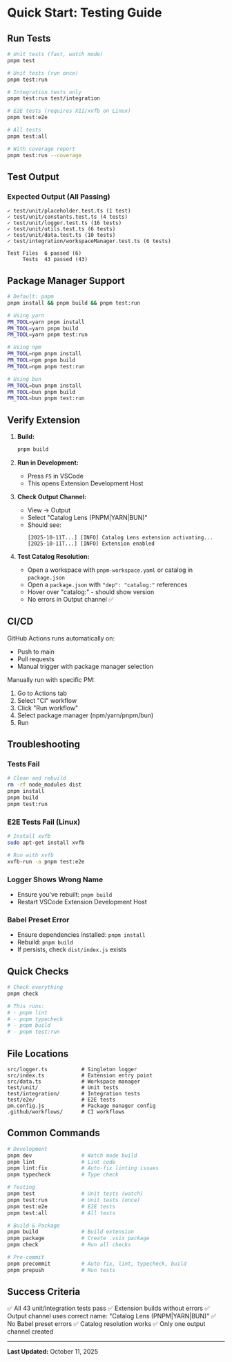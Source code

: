 # Quick Start: Testing Guide

## Run Tests

```bash
# Unit tests (fast, watch mode)
pnpm test

# Unit tests (run once)
pnpm test:run

# Integration tests only
pnpm test:run test/integration

# E2E tests (requires X11/xvfb on Linux)
pnpm test:e2e

# All tests
pnpm test:all

# With coverage report
pnpm test:run --coverage
```

## Test Output

### Expected Output (All Passing)

```
✓ test/unit/placeholder.test.ts (1 test)
✓ test/unit/constants.test.ts (4 tests)
✓ test/unit/logger.test.ts (16 tests)
✓ test/unit/utils.test.ts (6 tests)
✓ test/unit/data.test.ts (10 tests)
✓ test/integration/workspaceManager.test.ts (6 tests)

Test Files  6 passed (6)
     Tests  43 passed (43)
```

## Package Manager Support

```bash
# Default: pnpm
pnpm install && pnpm build && pnpm test:run

# Using yarn
PM_TOOL=yarn pnpm install
PM_TOOL=yarn pnpm build
PM_TOOL=yarn pnpm test:run

# Using npm
PM_TOOL=npm pnpm install
PM_TOOL=npm pnpm build
PM_TOOL=npm pnpm test:run

# Using bun
PM_TOOL=bun pnpm install
PM_TOOL=bun pnpm build
PM_TOOL=bun pnpm test:run
```

## Verify Extension

1. **Build:**

   ```bash
   pnpm build
   ```

2. **Run in Development:**
   - Press `F5` in VSCode
   - This opens Extension Development Host

3. **Check Output Channel:**
   - View → Output
   - Select "Catalog Lens (PNPM|YARN|BUN)"
   - Should see:
     ```
     [2025-10-11T...] [INFO] Catalog Lens extension activating...
     [2025-10-11T...] [INFO] Extension enabled
     ```

4. **Test Catalog Resolution:**
   - Open a workspace with `pnpm-workspace.yaml` or catalog in `package.json`
   - Open a `package.json` with `"dep": "catalog:"` references
   - Hover over "catalog:" - should show version
   - No errors in Output channel ✅

## CI/CD

GitHub Actions runs automatically on:

- Push to main
- Pull requests
- Manual trigger with package manager selection

Manually run with specific PM:

1. Go to Actions tab
2. Select "CI" workflow
3. Click "Run workflow"
4. Select package manager (npm/yarn/pnpm/bun)
5. Run

## Troubleshooting

### Tests Fail

```bash
# Clean and rebuild
rm -rf node_modules dist
pnpm install
pnpm build
pnpm test:run
```

### E2E Tests Fail (Linux)

```bash
# Install xvfb
sudo apt-get install xvfb

# Run with xvfb
xvfb-run -a pnpm test:e2e
```

### Logger Shows Wrong Name

- Ensure you've rebuilt: `pnpm build`
- Restart VSCode Extension Development Host

### Babel Preset Error

- Ensure dependencies installed: `pnpm install`
- Rebuild: `pnpm build`
- If persists, check `dist/index.js` exists

## Quick Checks

```bash
# Check everything
pnpm check

# This runs:
# - pnpm lint
# - pnpm typecheck
# - pnpm build
# - pnpm test:run
```

## File Locations

```
src/logger.ts           # Singleton logger
src/index.ts            # Extension entry point
src/data.ts             # Workspace manager
test/unit/              # Unit tests
test/integration/       # Integration tests
test/e2e/               # E2E tests
pm.config.js            # Package manager config
.github/workflows/      # CI workflows
```

## Common Commands

```bash
# Development
pnpm dev                # Watch mode build
pnpm lint               # Lint code
pnpm lint:fix           # Auto-fix linting issues
pnpm typecheck          # Type check

# Testing
pnpm test               # Unit tests (watch)
pnpm test:run           # Unit tests (once)
pnpm test:e2e           # E2E tests
pnpm test:all           # All tests

# Build & Package
pnpm build              # Build extension
pnpm package            # Create .vsix package
pnpm check              # Run all checks

# Pre-commit
pnpm precommit          # Auto-fix, lint, typecheck, build
pnpm prepush            # Run tests
```

## Success Criteria

✅ All 43 unit/integration tests pass
✅ Extension builds without errors
✅ Output channel uses correct name: "Catalog Lens (PNPM|YARN|BUN)"
✅ No Babel preset errors
✅ Catalog resolution works
✅ Only one output channel created

---

**Last Updated:** October 11, 2025
